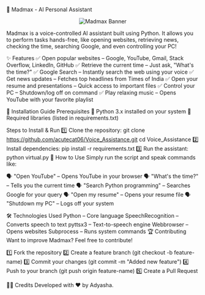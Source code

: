 🚀 Madmax - AI Personal Assistant
<p align="center"> <img src="https://raw.githubusercontent.com/yourusername/Voice_Assistance/main/assets/madmax-banner.png" alt="Madmax Banner"> </p>
Madmax is a voice-controlled AI assistant built using Python. It allows you to perform tasks hands-free, like opening websites, retrieving news, checking the time, searching Google, and even controlling your PC!

✨ Features
✅ Open popular websites – Google, YouTube, Gmail, Stack Overflow, LinkedIn, GitHub
✅ Retrieve the current time – Just ask, "What's the time?"
✅ Google Search – Instantly search the web using your voice
✅ Get news updates – Fetches top headlines from Times of India
✅ Open your resume and presentations – Quick access to important files
✅ Control your PC – Shutdown/log off on command
✅ Play relaxing music – Opens YouTube with your favorite playlist

📌 Installation Guide
Prerequisites
🔹 Python 3.x installed on your system
🔹 Required libraries (listed in requirements.txt)

Steps to Install & Run
1️⃣ Clone the repository: git clone https://github.com/acutecat06/Voice_Assistance.git
cd Voice_Assistance
2️⃣ Install dependencies: pip install -r requirements.txt
3️⃣ Run the assistant: python virtual.py
🎤 How to Use
Simply run the script and speak commands like:

🗣️ "Open YouTube" – Opens YouTube in your browser
🗣️ "What's the time?" – Tells you the current time
🗣️ "Search Python programming" – Searches Google for your query
🗣️ "Open my resume" – Opens your resume file
🗣️ "Shutdown my PC" – Logs off your system

🛠 Technologies Used
Python – Core language
SpeechRecognition – Converts speech to text
pyttsx3 – Text-to-speech engine
Webbrowser – Opens websites
Subprocess – Runs system commands
🏆 Contributing
Want to improve Madmax? Feel free to contribute!

1️⃣ Fork the repository
2️⃣ Create a feature branch (git checkout -b feature-name)
3️⃣ Commit your changes (git commit -m "Added new feature")
4️⃣ Push to your branch (git push origin feature-name)
5️⃣ Create a Pull Request

👨‍💻 Credits
Developed with ❤️ by Adyasha.

